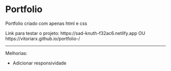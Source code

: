# Portfolio 

<p>Portfolio criado com apenas html e css</p>
Link para testar o projeto: https://sad-knuth-f32ac6.netlify.app OU https://vitoriarx.github.io/portfolio-/
<hr>



Melhorias: 
- Adicionar responsividade 
